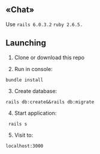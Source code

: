 ## «Chat»

Use `rails 6.0.3.2` `ruby 2.6.5.`

## Launching

1. Clone or download this repo

2. Run in console:

```
bundle install
```

3. Create database:

```
rails db:create&&rails db:migrate
```

4. Start application:
 
```
 rails s
```

5. Visit to:

```
localhost:3000
```
